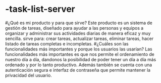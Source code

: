 # -task-list-server
#¿Qué es mi producto y para que sirve?
Este producto es un sistema de gestión de tareas, diseñado para ayudar a las personas y equipos a organizar y administrar sus actividades diarias de manera eficaz y muy sencilla.
sirve para: crear tareas, actualizar tareas, eliminar tareas, hacer listado de tareas completas e incompletas.
#¿Cuáles son las funcionalidades más importantes y porque los usuarios las usarían?
Las funcionalidades más importantes es que nos permite el ordenamiento de nuestro día a día, dandonos la posibilidad de poder tener un día a día más ordenado y por lo tanto productivo.
Además también se cuenta con una autenticación segura e interfaz de contraseña que permite mantener la privacidad del usuario. 

